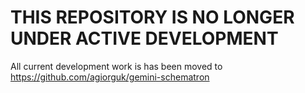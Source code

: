 # THIS REPOSITORY IS NO LONGER UNDER ACTIVE DEVELOPMENT

All current development work is has been moved to https://github.com/agiorguk/gemini-schematron
